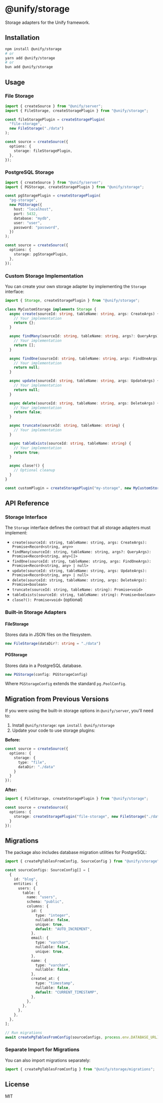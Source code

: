 # @unify/storage

Storage adapters for the Unify framework.

## Installation

```bash
npm install @unify/storage
# or
yarn add @unify/storage
# or
bun add @unify/storage
```

## Usage

### File Storage

```typescript
import { createSource } from "@unify/server";
import { FileStorage, createStoragePlugin } from "@unify/storage";

const fileStoragePlugin = createStoragePlugin(
  "file-storage",
  new FileStorage("./data")
);

const source = createSource({
  options: {
    storage: fileStoragePlugin,
  },
});
```

### PostgreSQL Storage

```typescript
import { createSource } from "@unify/server";
import { PGStorage, createStoragePlugin } from "@unify/storage";

const pgStoragePlugin = createStoragePlugin(
  "pg-storage",
  new PGStorage({
    host: "localhost",
    port: 5432,
    database: "mydb",
    user: "user",
    password: "password",
  })
);

const source = createSource({
  options: {
    storage: pgStoragePlugin,
  },
});
```

### Custom Storage Implementation

You can create your own storage adapter by implementing the `Storage` interface:

```typescript
import { Storage, createStoragePlugin } from "@unify/storage";

class MyCustomStorage implements Storage {
  async create(sourceId: string, tableName: string, args: CreateArgs) {
    // Your implementation
    return {};
  }

  async findMany(sourceId: string, tableName: string, args?: QueryArgs) {
    // Your implementation
    return [];
  }

  async findOne(sourceId: string, tableName: string, args: FindOneArgs) {
    // Your implementation
    return null;
  }

  async update(sourceId: string, tableName: string, args: UpdateArgs) {
    // Your implementation
    return null;
  }

  async delete(sourceId: string, tableName: string, args: DeleteArgs) {
    // Your implementation
    return false;
  }

  async truncate(sourceId: string, tableName: string) {
    // Your implementation
  }

  async tableExists(sourceId: string, tableName: string) {
    // Your implementation
    return true;
  }

  async close?() {
    // Optional cleanup
  }
}

const customPlugin = createStoragePlugin("my-storage", new MyCustomStorage());
```

## API Reference

### Storage Interface

The `Storage` interface defines the contract that all storage adapters must implement:

- `create(sourceId: string, tableName: string, args: CreateArgs): Promise<Record<string, any>>`
- `findMany(sourceId: string, tableName: string, args?: QueryArgs): Promise<Record<string, any>[]>`
- `findOne(sourceId: string, tableName: string, args: FindOneArgs): Promise<Record<string, any> | null>`
- `update(sourceId: string, tableName: string, args: UpdateArgs): Promise<Record<string, any> | null>`
- `delete(sourceId: string, tableName: string, args: DeleteArgs): Promise<boolean>`
- `truncate(sourceId: string, tableName: string): Promise<void>`
- `tableExists(sourceId: string, tableName: string): Promise<boolean>`
- `close?(): Promise<void>` (optional)

### Built-in Storage Adapters

#### FileStorage

Stores data in JSON files on the filesystem.

```typescript
new FileStorage(dataDir?: string = "./data")
```

#### PGStorage

Stores data in a PostgreSQL database.

```typescript
new PGStorage(config: PGStorageConfig)
```

Where `PGStorageConfig` extends the standard `pg.PoolConfig`.

## Migration from Previous Versions

If you were using the built-in storage options in `@unify/server`, you'll need to:

1. Install `@unify/storage`: `npm install @unify/storage`
2. Update your code to use storage plugins:

**Before:**
```typescript
const source = createSource({
  options: {
    storage: {
      type: "file",
      dataDir: "./data"
    }
  }
});
```

**After:**
```typescript
import { FileStorage, createStoragePlugin } from "@unify/storage";

const source = createSource({
  options: {
    storage: createStoragePlugin("file-storage", new FileStorage("./data"))
  }
});
```

## Migrations

The package also includes database migration utilities for PostgreSQL:

```typescript
import { createPgTablesFromConfig, SourceConfig } from "@unify/storage";

const sourceConfigs: SourceConfig[] = [
  {
    id: "blog",
    entities: {
      users: {
        table: {
          name: "users",
          schema: "public",
          columns: {
            id: {
              type: "integer",
              nullable: false,
              unique: true,
              default: "AUTO_INCREMENT",
            },
            email: {
              type: "varchar",
              nullable: false,
              unique: true,
            },
            name: {
              type: "varchar",
              nullable: false,
            },
            created_at: {
              type: "timestamp",
              nullable: false,
              default: "CURRENT_TIMESTAMP",
            },
          },
        },
      },
    },
  },
];

// Run migrations
await createPgTablesFromConfig(sourceConfigs, process.env.DATABASE_URL);
```

### Separate Import for Migrations

You can also import migrations separately:

```typescript
import { createPgTablesFromConfig } from "@unify/storage/migrations";
```

## License

MIT 
